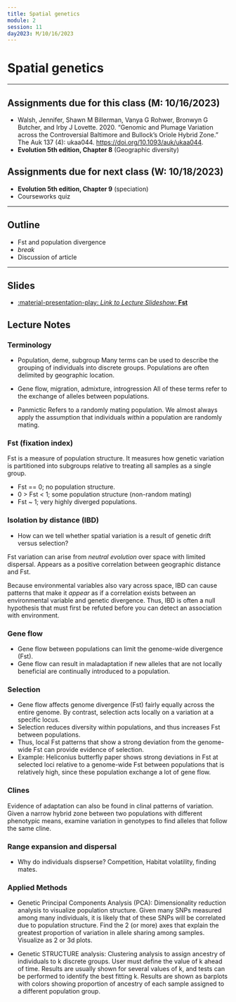 ```yaml
---
title: Spatial genetics
module: 2
session: 11
day2023: M/10/16/2023
---
```



# Spatial genetics

----

## Assignments due for this class (M: 10/16/2023)
- Walsh, Jennifer, Shawn M Billerman, Vanya G Rohwer, Bronwyn G Butcher, and Irby J Lovette. 2020. “Genomic and Plumage Variation across the Controversial Baltimore and Bullock’s Oriole Hybrid Zone.” The Auk 137 (4): ukaa044. https://doi.org/10.1093/auk/ukaa044.
- **Evolution 5th edition, Chapter 8** (Geographic diversity)


## Assignments due for next class (W: 10/18/2023)
- **Evolution 5th edition, Chapter 9** (speciation)
- Courseworks quiz

----


## Outline

- Fst and population divergence
- *break*
- Discussion of article

----

## Slides

- [:material-presentation-play: *Link to Lecture Slideshow*: **Fst**](../lectures/Fst-lecture.pdf)

## Lecture Notes

### Terminology
- Population, deme, subgroup
Many terms can be used to describe the grouping of individuals into discrete
groups. Populations are often delimited by geographic location. 

- Gene flow, migration, admixture, introgression
All of these terms refer to the exchange of alleles between populations. 

- Panmictic
Refers to a randomly mating population. We almost always apply the assumption
that individuals *within* a population are randomly mating.


### Fst (fixation index)
Fst is a measure of population structure. It measures how genetic variation is
partitioned into subgroups relative to treating all samples as a single group.

- Fst == 0; no population structure.
- 0 > Fst < 1; some population structure (non-random mating)
- Fst ~ 1; very highly diverged populations.


### Isolation by distance (IBD)
- How can we tell whether spatial variation is a result of genetic drift versus
selection?

Fst variation can arise from *neutral evolution* over space with limited 
dispersal. Appears as a positive correlation between geographic distance 
and Fst.

Because environmental variables also vary across space, IBD can cause patterns
that make it *appear* as if a correlation exists between an environmental
variable and genetic divergence. Thus, IBD is often a null hypothesis that must
first be refuted before you can detect an association with environment.

### Gene flow
- Gene flow between populations can limit the genome-wide divergence (Fst).
- Gene flow can result in maladaptation if new alleles that are not locally
beneficial are continually introduced to a population.


### Selection
- Gene flow affects genome divergence (Fst) fairly equally across the entire 
genome. By contrast, selection acts locally on a variation at a specific locus.
- Selection reduces diversity within populations, and thus increases Fst between populations.
- Thus, local Fst patterns that show a strong deviation from the genome-wide Fst
can provide evidence of selection.
- Example: Heliconius butterfly paper shows strong deviations in Fst at selected
loci relative to a genome-wide Fst between populations that is relatively high, since
these population exchange a lot of gene flow.


### Clines
Evidence of adaptation can also be found in clinal patterns of variation. Given
a narrow hybrid zone between two populations with different phenotypic means, 
examine variation in genotypes to find alleles that follow the same cline. 


### Range expansion and dispersal
- Why do individuals dispserse? Competition, Habitat volatility, finding mates.


### Applied Methods

- Genetic Principal Components Analysis (PCA): Dimensionality reduction analysis
to visualize population structure. Given many SNPs measured among many 
individuals, it is likely that of these SNPs will be correlated due to population
structure. Find the 2 (or more) axes that explain the greatest proportion of 
variation in allele sharing among samples. Visualize as 2 or 3d plots.

- Genetic STRUCTURE analysis: Clustering analysis to assign ancestry of individuals
to k discrete groups. User must define the value of k ahead of time. Results are
usually shown for several values of k, and tests can be performed to identify the
best fitting k. Results are shown as barplots with colors showing proportion of
ancestry of each sample assigned to a different population group.

